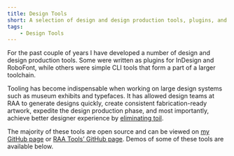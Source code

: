 ```yaml
---
title: Design Tools
short: A selection of design and design production tools, plugins, and scripts, written for InDesign and RoboFont.
tags:
    - Design Tools
---
```


For the past couple of years I have developed a number of design and design production tools. Some were written as plugins for InDesign and RoboFont, while others were simple CLI tools that form a part of a larger toolchain.

Tooling has become indispensable when working on large design systems such as museum exhibits and typefaces. It has allowed design teams at RAA to generate designs quickly, create consistent fabrication-ready artwork, expedite the design production phase, and most importantly, achieve better designer experience by [eliminating toil](https://landing.google.com/sre/sre-book/chapters/eliminating-toil/).

The majority of these tools are open source and can be viewed on [my GitHub page](https://github.com/jtanadi/) or [RAA Tools’ GitHub page](https://github.com/raa-tools/). Demos of some of these tools are available below.
